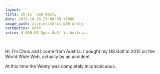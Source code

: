 ```yaml
---
layout: ''
title: Chris’ G60 Westy
date: 2019-10-16 23:00:00 +0000
image_path: stories/chris-g60-westy
categories: Golf
intro: A G60 US Spec Golf in Austria.

---
```

Hi, I’m Chris and I come from Austria. I bought my US Golf in 2012 on the World Wide Web, actually by an accident.

At this time the Westy was completely inconspicuous.